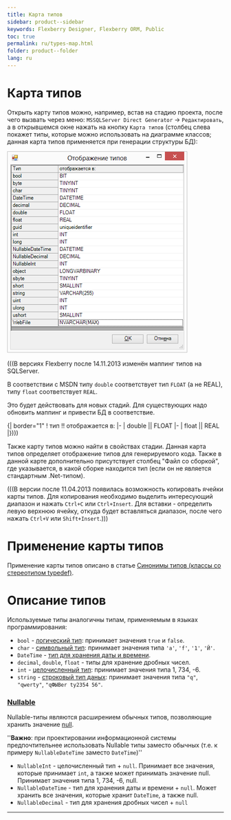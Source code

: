 ```yaml
---
title: Карта типов
sidebar: product--sidebar
keywords: Flexberry Designer, Flexberry ORM, Public
toc: true
permalink: ru/types-map.html
folder: product--folder
lang: ru
---
```

# Карта типов
Открыть карту типов можно, например, встав на стадию проекта, после чего вызвать через меню: `MSSQLServer Direct Generator` -> `Редактировать`, а в открывшемся окне нажать на кнопку `Карта типов` (столбец слева покажет типы, которые можно использовать на диаграмме классов; данная карта типов применяется при генерации структуры БД): 



![](/images/pages/img/page/TypesMap/TypeMap.png)



(((<msg type=note>В версиях Flexberry после 14.11.2013 изменён маппинг типов на SQLServer. 

В соответствии с MSDN типу `double` соответствует тип `FLOAT` (а не REAL), типу `float` соответствует `REAL`. 

Это будет действовать для новых стадий. Для существующих надо обновить маппинг и привести БД в соответствие.


{| border="1" 
! тип !! отображается в:
|-
| double || FLOAT
|-
| float || REAL
|}</msg>)))

Также карту типов можно найти в свойствах стадии. Данная карта типов определяет отображение типов для генерируемого кода. Также в данной карте дополнительно присутствует столбец "Файл со сборкой", где указывается, в какой сборке находится тип (если он не является стандартным .Net-типом).

(((<msg type=information head='Копирование карты типов'>В версии после 11.04.2013 появилась возможность копировать ячейки карты типов. Для копирования необходимо выделить интересующий диапазон и нажать `Ctrl+С` или `Ctrl+Insert`. Для вставки - определить левую верхнюю ячейку, откуда будет вставляться диапазон, после чего нажать `Ctrl+V` или `Shift+Insert`.</msg>)))


# Применение карты типов
Применение карты типов описано в статье [Синонимы типов (классы со стереотипом typedef)](classes-with-stereotype--typedef.html).

# Описание типов
Используемые типы аналогичны типам, применяемым в языках программирования: 

* `bool` - [логический тип](http://ru.wikipedia.org/wiki/%D0%9B%D0%BE%D0%B3%D0%B8%D1%87%D0%B5%D1%81%D0%BA%D0%B8%D0%B9_%D1%82%D0%B8%D0%BF): принимает значения `true` и `false`.
* `char` - [символьный тип](http://ru.wikipedia.org/wiki/%D0%A1%D0%B8%D0%BC%D0%B2%D0%BE%D0%BB%D1%8C%D0%BD%D1%8B%D0%B9_%D1%82%D0%B8%D0%BF): принимает значения типа `'a'`, `'f'`, `'1'`, `'Й'`.
* `DateTime` - [тип для хранения даты и времени](http://csharp-cs.blogspot.ru/2010/04/datetime.html).
* `decimal`, `double`, `float` - типы для хранение дробных чисел.
* `int` - [целочисленный тип](http://ru.wikipedia.org/wiki/%D0%A6%D0%B5%D0%BB%D0%BE%D0%B5_%28%D1%82%D0%B8%D0%BF_%D0%B4%D0%B0%D0%BD%D0%BD%D1%8B%D1%85%29): принимает значения типа 1, 734, -6.
* `string` - [строковый тип даных](http://ru.wikipedia.org/wiki/%D0%A1%D1%82%D1%80%D0%BE%D0%BA%D0%BE%D0%B2%D1%8B%D0%B9_%D1%82%D0%B8%D0%BF): принимает значения типа `"q"`, `"qwerty"`, `"qФЫВer ty2354 56"`.

### [Nullable](nullable-types.html)
Nullable-типы являются расширением обычных типов, позволяющие хранить значение [null](http://ru.wikipedia.org/wiki/NULL_%28%D0%A1%D0%B8%29).

''__Важно__: при проектировании информационной системы предпочтительнее использовать Nullable типы заместо обычных (т.е. к примеру `NullableDateTime` заместо `DateTime`)''

* `NullableInt` - целочисленный тип + `null`. Принимает все значения, которые принимает `int`, а также может принимать значение null. Принимает значения типа 1, 734, -6, null.
* `NullableDateTime` - тип для хранения даты и времени + `null`. Может хранить все значения, которые хранит `DateTime`, а также null.
* `NullableDecimal` - тип для хранения дробных чисел + `null`

----
